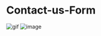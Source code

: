# Contact-us-Form
![gif](DEMO.gif)
![image](https://user-images.githubusercontent.com/83755815/135800421-aed08045-0cd8-4db9-9cd4-8c4055d30e1c.png)
